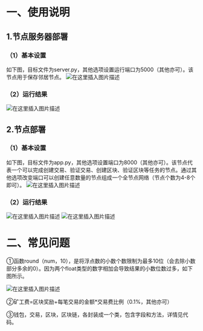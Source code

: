 ﻿# 一、使用说明
## 1.节点服务器部署
### （1）基本设置
如下图，目标文件为server.py，其他选项设置运行端口为5000（其他亦可）。该节点用于保存邻居节点。
![在这里插入图片描述](https://img-blog.csdnimg.cn/49cfdff5eee34890922d70be7edc5244.png)
### （2）运行结果
![在这里插入图片描述](https://img-blog.csdnimg.cn/39d17ffd8b134def8bcf98a32f73311c.png)

## 2.节点部署
### （1）基本设置

如下图，目标文件为app.py，其他选项设置端口为8000（其他亦可）。该节点代表一个可以完成创建交易、验证交易、创建区块、验证区块等任务的节点。通过其他选项改变端口可以创建任意数量的节点组成一个全节点网络（节点个数为4-8个即可）。
![在这里插入图片描述](https://img-blog.csdnimg.cn/a9446af12d954c8b8e6d525ae162c2b2.png)
### （2）运行结果
![在这里插入图片描述](https://img-blog.csdnimg.cn/d9fa89f3f39342dfbe3d4ea1e95743df.png)
![在这里插入图片描述](https://img-blog.csdnimg.cn/fc5f5937c4024d4bae26336758ad249b.png)
# 二、常见问题
①函数round（num，10），是将浮点数的小数个数限制为最多10位（会去除小数部分多余的0）。因为两个float类型的数字相加会导致结果的小数位数过多，如下图所示。

![在这里插入图片描述](https://img-blog.csdnimg.cn/94789a95f389484e91b8e739d3540c8b.png)

②矿工费=区块奖励+每笔交易的金额*交易费比例（0.1%，其他亦可）

③钱包，交易，区块，区块链，各封装成一个类，包含字段和方法，详情见代码。

